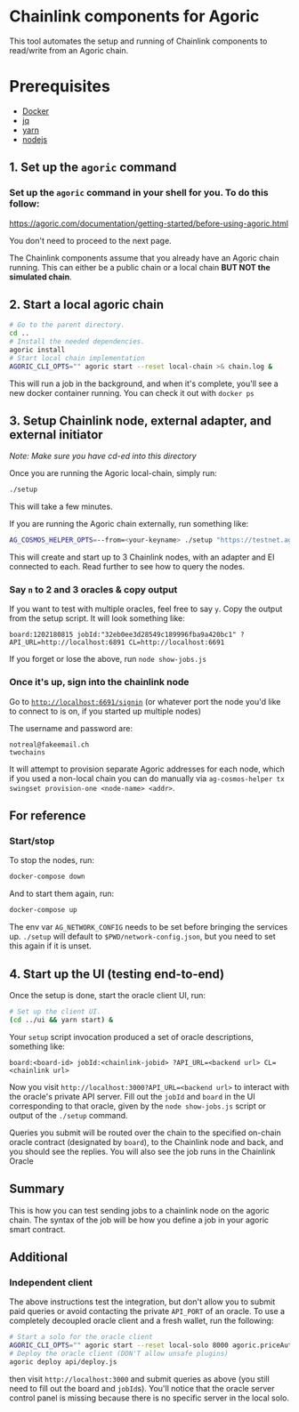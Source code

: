 # Chainlink components for Agoric

This tool automates the setup and running of Chainlink components to read/write from an Agoric chain.

# Prerequisites 

- [Docker](https://docker.io)
- [jq](https://stedolan.github.io/jq/download/)
- [yarn](https://classic.yarnpkg.com/en/docs/install/#mac-stable)
- [nodejs](https://nodejs.org/en/download/)

## 1. Set up the `agoric` command

### Set up the `agoric` command in your shell for you. To do this follow: 

https://agoric.com/documentation/getting-started/before-using-agoric.html

You don't need to proceed to the next page. 

The Chainlink components assume that you already have an Agoric chain running.
This can either be a public chain or a local chain **BUT NOT the simulated chain**.

## 2. Start a local agoric chain

```sh
# Go to the parent directory.
cd ..
# Install the needed dependencies.
agoric install
# Start local chain implementation
AGORIC_CLI_OPTS="" agoric start --reset local-chain >& chain.log &
```

This will run a job in the background, and when it's complete, you'll see a new docker container running. You can check it out with `docker ps`

## 3. Setup Chainlink node, external adapter, and external initiator

_Note: Make sure you have cd-ed into this directory_

Once you are running the Agoric local-chain, simply run:

```bash
./setup
```

This will take a few minutes.

If you are running the Agoric chain externally, run something like:

```bash
AG_COSMOS_HELPER_OPTS=--from=<your-keyname> ./setup "https://testnet.agoric.com/network-config"
```

This will create and start up to 3 Chainlink nodes, with an adapter and EI
connected to each.  Read further to see how to query the nodes.

### Say `n` to 2 and 3 oracles & copy output

If you want to test with multiple oracles, feel free to say `y`. Copy the output from the setup script. It will look something like:
```
board:1202180815 jobId:"32eb0ee3d28549c189996fba9a420bc1" ?API_URL=http://localhost:6891 CL=http://localhost:6691
```

If you forget or lose the above, run `node show-jobs.js`

### Once it's up, sign into the chainlink node

Go to [`http://localhost:6691/signin`](http://localhost:6691/signin) (or whatever port the node you'd like to connect to is on, if you started up multiple nodes)

The username and password are:
```
notreal@fakeemail.ch
twochains
```

It will attempt to provision separate Agoric addresses for each node, which if
you used a non-local chain you can do manually via `ag-cosmos-helper tx swingset
provision-one <node-name> <addr>`.

## For reference
### Start/stop

To stop the nodes, run:

```bash
docker-compose down
```

And to start them again, run:

```bash
docker-compose up
```

The env var `AG_NETWORK_CONFIG` needs to be set before bringing the services up.
`./setup` will default to `$PWD/network-config.json`, but you need to set this again if it is unset.

## 4. Start up the UI (testing end-to-end)

Once the setup is done, start the oracle client UI, run:

```sh
# Set up the client UI.
(cd ../ui && yarn start) &
```

Your `setup` script invocation produced a set of oracle descriptions, something
like:

```
board:<board-id> jobId:<chainlink-jobid> ?API_URL=<backend url> CL=<chainlink url>
```

Now you visit `http://localhost:3000?API_URL=<backend url>` to interact with the
oracle's private API server.  Fill out the `jobId` and `board` in the UI
corresponding to that oracle, given by the `node show-jobs.js` script or output of the `./setup` command.

Queries you submit will be routed over the chain to the specified on-chain
oracle contract (designated by `board`), to the Chainlink node and back, and you
should see the replies. You will also see the job runs in the Chainlink Oracle

## Summary 

This is how you can test sending jobs to a chainlink node on the agoric chain. The syntax of the job will be how you define a job in your agoric smart contract. 

## Additional 
### Independent client

The above instructions test the integration, but don't allow you to submit paid
queries or avoid contacting the private `API_PORT` of an oracle.  To use a
completely decoupled oracle client and a fresh wallet, run the following:

```sh
# Start a solo for the oracle client
AGORIC_CLI_OPTS="" agoric start --reset local-solo 8000 agoric.priceAuthorityAdmin >& 8000.log &
# Deploy the oracle client (DON'T allow unsafe plugins)
agoric deploy api/deploy.js
```

then visit `http://localhost:3000` and submit queries as above (you still need
to fill out the board and `jobId`s).  You'll notice that the oracle server
control panel is missing because there is no specific server in the local solo.
